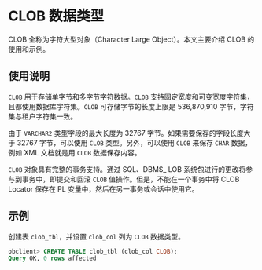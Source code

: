 # CLOB 数据类型

CLOB 全称为字符大型对象（Character Large Object）。本文主要介绍 CLOB 的使用和示例。

## 使用说明

`CLOB` 用于存储单字节和多字节字符数据。`CLOB` 支持固定宽度和可变宽度字符集，且都使用数据库字符集。`CLOB` 可存储字节的长度上限是 536,870,910 字节，字符集与租户字符集一致。

由于 `VARCHAR2` 类型字段的最大长度为 32767 字节。如果需要保存的字段长度大于 32767 字节，可以使用 `CLOB` 类型。另外，可以使用 `CLOB` 来保存 `CHAR` 数据，例如 XML 文档就是用 `CLOB` 数据保存内容。

`CLOB` 对象具有完整的事务支持。通过 SQL、DBMS_ LOB 系统包进行的更改将参与到事务中，即提交和回滚 `CLOB` 值操作。但是，不能在一个事务中将 CLOB Locator 保存在 PL 变量中，然后在另一事务或会话中使用它。

## 示例

创建表 `clob_tbl`，并设置 `clob_col` 列为 `CLOB` 数据类型。

```sql
obclient> CREATE TABLE clob_tbl (clob_col CLOB);
Query OK, 0 rows affected
```
